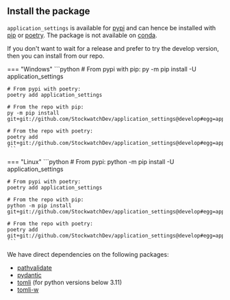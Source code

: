 ## Install the package

`application_settings` is available for [pypi](https://pypi.org/project/application-settings/)
and can hence be installed with [pip](https://pypi.org/project/pip) or
[poetry](https://python-poetry.org). The package is not available on 
[conda](https://docs.conda.io/en/latest/).

If you don't want to wait for a release and prefer to try the develop version, then you
can install from our repo.

=== "Windows"
    ```python
    # From pypi with pip:
    py -m pip install -U application_settings

    # From pypi with poetry:
    poetry add application_settings

    # From the repo with pip:
    py -m pip install git+git://github.com/StockwatchDev/application_settings@develop#egg=application_settings

    # From the repo with poetry:
    poetry add git+git://github.com/StockwatchDev/application_settings@develop#egg=application_settings
    ```

=== "Linux"
    ```python
    # From pypi:
    python -m pip install -U application_settings

    # From pypi with poetry:
    poetry add application_settings

    # From the repo with pip:
    python -m pip install git+git://github.com/StockwatchDev/application_settings@develop#egg=application_settings

    # From the repo with poetry:
    poetry add git+git://github.com/StockwatchDev/application_settings@develop#egg=application_settings
    ```

We have direct dependencies on the following packages:

- [pathvalidate](https://pypi.org/project/pathvalidate/)
- [pydantic](https://pypi.org/project/pydantic/)
- [tomli](https://pypi.org/project/tomli/) (for python versions below 3.11)
- [tomli-w](https://pypi.org/project/tomli-w/)
